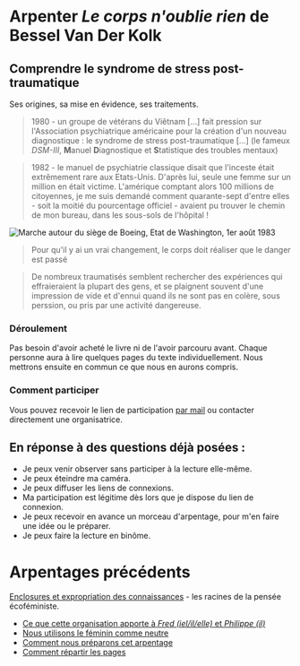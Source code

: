 <script async src="https://tally.so/widgets/embed.js"></script>


# Arpenter _Le corps n'oublie rien_ de Bessel Van Der Kolk

## Comprendre le syndrome de stress post-traumatique

Ses origines, sa mise en évidence, ses traitements.

> 1980 - un groupe de vétérans du Viêtnam [...] fait pression sur l'Association psychiatrique américaine pour la création d'un nouveau diagnostique : le syndrome de stress post-traumatique [...] (le fameux _DSM-III_, **M**anuel **D**iagnostique et **S**tatistique des troubles mentaux)

> 1982 - le manuel de psychiatrie classique disait que l'inceste était extrêmement rare aux Etats-Unis. D'après lui, seule une femme sur un million en était victime. L'amérique comptant alors 100 millions de citoyennes, je me suis demandé comment quarante-sept d'entre elles - soit la moitié du pourcentage officiel - avaient pu trouver le chemin de mon bureau, dans les sous-sols de l'hôpital !

![Marche autour du siège de Boeing, Etat de Washington, 1er août 1983](couverture-rêver-l-obscur-500.jpg)

> Pour qu'il y ai un vrai changement, le corps doit réaliser que le danger est passé

> De nombreux traumatisés semblent rechercher des expériences qui effraieraient la plupart des gens, et se plaignent souvent d'une impression de vide et d'ennui quand ils ne sont pas en colère, sous perssion, ou pris par une activité dangereuse.

### Déroulement

Pas besoin d'avoir acheté le livre ni de l'avoir parcouru avant. Chaque personne aura à lire quelques pages du texte individuellement. Nous mettrons ensuite en commun ce que nous en aurons compris.

### Comment participer

Vous pouvez recevoir le lien de participation [par mail](https://tally.so#tally-open=wb99W1&tally-hide-title=1&tally-auto-close=1000) ou contacter directement une organisatrice.

## En réponse à des questions déjà posées :

* Je peux venir observer sans participer à la lecture elle-même.
* Je peux éteindre ma caméra.
* Je peux diffuser les liens de connexions.
* Ma participation est légitime dès lors que je dispose du lien de connexion.
* Je peux recevoir en avance un morceau d'arpentage, pour m'en faire une idée ou le préparer.
* Je peux faire la lecture en binôme.
 
# Arpentages précédents

[Enclosures et expropriation des connaissances](atelier-starhawk-le-temps-des-buchers.md) - les racines de la pensée écoféministe.
- [Ce que cette organisation apporte à _Fred (iel/il/elle)_ et _Philippe (il)_](besoins-nourris.md)
- [Nous utilisons le féminin comme neutre](nous-utilisons-le-féminin-comme-neutre.md)
- [Comment nous préparons cet arpentage](préparation-le-temps-des-bûchers.md)
- [Comment répartir les pages](répartir-pages.md)



